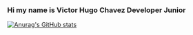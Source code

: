 ### Hi my name is Victor Hugo Chavez **Developer Junior**

[![Anurag's GitHub stats](https://github-readme-stats.vercel.app/api?username=VictorHugoChavez&show_icons=true&theme=radical)](https://github.com/anuraghazra/github-readme-stats)

<!--
**VictorHugoChavez/VictorHugoChavez** is a ✨ _special_ ✨ repository because its `README.md` (this file) appears on your GitHub profile.

Here are some ideas to get you started:

- 🔭 I’m currently working on ...
- 🌱 I’m currently learning ...
- 👯 I’m looking to collaborate on ...
- 🤔 I’m looking for help with ...
- 💬 Ask me about ...
- 📫 How to reach me: ...
- 😄 Pronouns: ...
- ⚡ Fun fact: ...
-->

